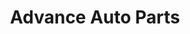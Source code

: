 ---
title: "Advance Auto Parts"
url: /kingston/advance-auto-parts-albany-avenue/
shop: car parts
---